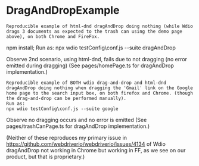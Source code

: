 # DragAndDropExample

    Reproducible example of html-dnd dragAndDrop doing nothing (while Wdio drags 3 documents as expected to the trash can using the demo page above), on both Chrome and FireFox.

npm install;
Run as:
npx wdio testConfig\conf.js --suite dragAndDrop

Observe 2nd scenario, using html-dnd, fails due to not dragging (no error emitted during dragging)
(See pages/homePage.ts for dragAndDrop implementation.)

    Reproducible example of BOTH wdio drag-and-drop and html-dnd dragAndDrop doing nothing when dragging the 'Gmail' link on the Google home page to the search input box, on both firefox and Chrome. (though the drag-and-drop can be performed manually).
    Run as:
    npx wdio testConfig\conf.js --suite google

Observe no dragging occurs and no error is emitted
(See pages/trashCanPage.ts for dragAndDrop implementation.)

(Neither of these reproduces my primary issue  in https://github.com/webdriverio/webdriverio/issues/4134 of Wdio dragAndDrop not working in Chrome but working in FF, as we see on our product, but that is proprietary.)

